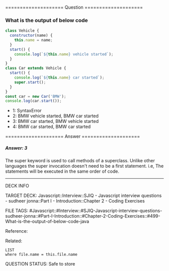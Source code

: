==================== Question ====================  

### What is the output of below code

```javascript
class Vehicle {
  constructor(name) {
    this.name = name;
  }
  start() {
    console.log(`${this.name} vehicle started`);
  }
}
class Car extends Vehicle {
  start() {
    console.log(`${this.name} car started`);
    super.start();
  }
}
const car = new Car('BMW');
console.log(car.start());
```

- 1: SyntaxError
- 2: BMW vehicle started, BMW car started
- 3: BMW car started, BMW vehicle started
- 4: BMW car started, BMW car started  

==================== Answer ====================  

##### Answer: 3

The super keyword is used to call methods of a superclass. Unlike other
languages the super invocation doesn't need to be a first statement. i.e, The
statements will be executed in the same order of code.

---

DECK INFO

TARGET DECK: Javascript::Interview::SJIQ - Javascript interview questions -
sudheer jonna::Part I - Introduction::Chapter 2 - Coding Exercises

FILE TAGS:
#Javascript::#Interview::#SJIQ-Javascript-interview-questions-sudheer-jonna::#Part-I-Introduction::#Chapter-2-Coding-Exercises::#499-What-is-the-output-of-below-code-java

Reference:

Related:

```dataview
LIST
where file.name = this.file.name
```

QUESTION STATUS: Safe to store
